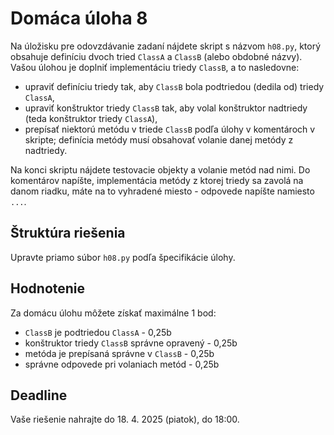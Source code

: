 # Domáca úloha 8
Na úložisku pre odovzdávanie zadaní nájdete skript s názvom `h08.py`, ktorý obsahuje definíciu dvoch tried `ClassA` a `ClassB` (alebo obdobné názvy). Vašou úlohou je doplniť implementáciu triedy `ClassB`, a to nasledovne:

* upraviť definíciu triedy tak, aby `ClassB` bola podtriedou (dedila od) triedy `ClassA`,
* upraviť konštruktor triedy `ClassB` tak, aby volal konštruktor nadtriedy (teda konštruktor triedy `ClassA`),
* prepísať niektorú metódu v triede `ClassB` podľa úlohy v komentároch v skripte; definícia metódy musí obsahovať volanie danej metódy z nadtriedy.

Na konci skriptu nájdete testovacie objekty a volanie metód nad nimi. Do komentárov napíšte, implementácia metódy z ktorej triedy sa zavolá na danom riadku, máte na to vyhradené miesto - odpovede napíšte namiesto `...`.

## Štruktúra riešenia
Upravte priamo súbor `h08.py` podľa špecifikácie úlohy.

## Hodnotenie
Za domácu úlohu môžete získať maximálne 1 bod:

* `ClassB` je podtriedou `ClassA` - 0,25b
* konštruktor triedy `ClassB` správne opravený - 0,25b
* metóda je prepísaná správne v `ClassB` - 0,25b
* správne odpovede pri volaniach metód - 0,25b

## Deadline
Vaše riešenie nahrajte do 18. 4. 2025 (piatok), do 18:00.
